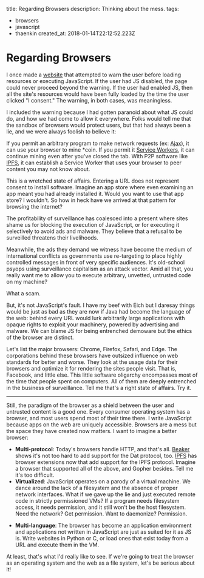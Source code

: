 title: Regarding Browsers
description: Thinking about the mess.
tags:
- browsers
- javascript
- thaenkin
created_at: 2018-01-14T22:12:52.223Z

# Regarding Browsers

I once made a [website][zine] that attempted to warn the user before loading resources or executing JavaScript. If the user had JS disabled, the page could never proceed beyond the warning. If the user had enabled JS, then all the site's resources would have been fully loaded by the time the user clicked "I consent." The warning, in both cases, was meaningless.

I included the warning because I had gotten paranoid about what JS could do, and how we had come to allow it everywhere. Folks would tell me that the sandbox of browsers would protect users, but that had always been a lie, and we were always foolish to believe it:

If you permit an arbitrary program to make network requests (ex: [Ajax][ajax]), it can use your browser to mine \*coin. If you permit it [Service Workers][service-workers], it can continue mining even after you've closed the tab. With P2P software like [IPFS][ipfs], it can establish a Service Worker that uses your browser to peer content you may not know about.

This is a wretched state of affairs. Entering a URL does not represent consent to install software. Imagine an app store where even examining an app meant you had already installed it. Would you want to use that app store? I wouldn't. So how in heck have we arrived at that pattern for browsing the internet?

The profitability of surveillance has coalesced into a present where sites shame us for blocking the execution of JavaScript, or for executing it selectively to avoid ads and malware. They believe that a refusal to be surveilled threatens their livelihoods.

Meanwhile, the ads they demand we witness have become the medium of international conflicts as governments use re-targeting to place highly controlled messages in front of very specific audiences. It's old-school psyops using surveillance capitalism as an attack vector. Amid all that, you really want me to allow you to execute arbitrary, unvetted, untrusted code on my machine?

What a scam.

But, it's not JavaScript's fault. I have my beef with Eich but I daresay things would be just as bad as they are now if Java had become the language of the web: behind every URL would lurk arbitrarily large applications with opaque rights to exploit your machinery, powered by advertising and malware. We can blame JS for being entrenched demoware but the ethics of the browser are distinct.

Let's list the major browsers: Chrome, Firefox, Safari, and Edge. The corporations behind these browsers have outsized influence on web standards for better and worse. They look at the usage data for their browsers and optimize it for rendering the sites people visit. That is, Facebook, and little else. This little software oligarchy encompasses most of the time that people spent on computers. All of them are deeply entrenched in the business of surveillance. Tell me that's a right state of affairs. Try it.

-----

Still, the paradigm of the browser as a shield between the user and untrusted content is a good one. Every consumer operating system has a browser, and most users spend most of their time there. I write JavaScript because apps on the web are uniquely accessible. Browsers are a mess but the space they have created now matters. I want to imagine a better browser:

* **Multi-protocol**: Today's browsers handle HTTP, and that's all. [Beaker][beaker] shows it's not too hard to add support for the Dat protocol, too. [IPFS][ipfs] has browser extensions now that add support for the IPFS protocol. Imagine a browser that supported all of the above, and Gopher besides. Tell me it's too difficult.
* **Virtualized**: JavaScript operates on a parody of a virtual machine. We dance around the lack of a filesystem and the absence of proper network interfaces. What if we gave up the lie and just executed remote code in strictly permissioned VMs? If a program needs filesystem access, it needs permission, and it still won't be the host filesystem. Need the network? Get permission. Want to daemonize? Permission.
- **Multi-language**: The browser has become an application environment and applications not written in JavaScript are just as suited for it as JS is. Write websites in Python or C, or load ones that exist today from a URL and execute them in the VM.

At least, that's what I'd really like to see. If we're going to treat the browser as an operating system and the web as a file system, let's be serious about it!

[zine]: https://garbados.github.io/zine/#/
[beaker]: https://beakerbrowser.com/
[ipfs]: https://ipfs.io
[service-workers]: https://developer.mozilla.org/en-US/docs/Web/API/Service_Worker_API
[ajax]: https://developer.mozilla.org/en-US/docs/Web/Guide/AJAX
